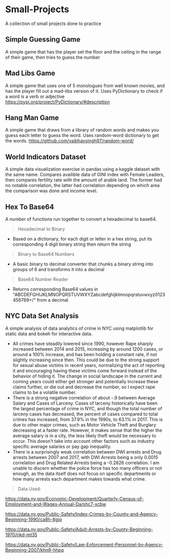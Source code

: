 # Small-Projects

A collection of small projects done to practice

## Simple Guessing Game
A simple game that has the player set the floor and the ceiling in the range of their game, then tries to guess the number

## Mad Libs Game

A simple game that uses one of 5 monologues from well known movies, and has the player fill out a mad-libs version of it. Uses PyDictionary to check if a word is a verb or adjective https://pypi.org/project/PyDictionary/#description

## Hang Man Game

A simple game that draws from a library of random words and makes you guess each letter to guess the word. Uses random-word dictionary to get the words. https://github.com/vaibhavsingh97/random-word/

## World Indicators Dataset

A simple data visualization exercise in pandas using a kaggle dataset with the same name. Compares availible data of GINI index with Female Leaders, then compares fertility rate with the amount of arable land. The former had no notable correlation, the latter had correlation depending on which area the comparison was done and income level.

## Hex To Base64

A number of functions run together to convert a hexadecimal to base64.
>Hexadecimal to Binary
  - Based on a dictionary, for each digit or letter in a hex string, put its corresponding 4 digit binary string then return the string
  
>Binary to Base64 Numbers
  - A basic binary to decimal converter that chunks a binary string into groups of 6 and transforms it into a decimal
  
>Base64 Number Reader
  - Returns corresponding Base64 values in "ABCDEFGHIJKLMNOPQRSTUVWXYZabcdefghijklmnopqrstuvwxyz0123456789+/" from a decimal
  
## NYC Data Set Analysis
A simple analysis of data analytics of crime in NYC using matplotlib for static data and bokeh for interactive data. 
- All crimes have steadily lowered since 1990, however Rape sharply increased between 2014 and 2015, increasing by around 1200 cases, or around a 100% increase, and has been holding a constant rate, if not slightly increasing since then. This could be due to the strong support for sexual abuse victims in recent years, normalizing the act of reporting it and encouraging having these victims come forward instead of the behavior of hiding it. The change in social landscape in the current and coming years could either get stronger and potentially increase these claims further, or die out and decrease the number, so I expect rape claims to be a volatile number.
- There is a strong negative correlation of about -.9 between Average Salary and Cases of Larceny. Cases of larceny historically have been the largest percentage of crime in NYC, and though the total number of larceny cases has decreased, the percent of cases compared to total crimes has increased, from 37.9% in the 1990s, to 63.1% in 2017. This is due to other major crimes, such as Motor Vehicle Theft and Burglary decreasing at a faster rate. However, it makes sense that the higher the average salary is in a city, the less likely theft would be necessary to occur. This doesn't take into account other factors such as industry specific average salaries or pay gap inequality.
- There is a surprisingly weak correlation between DWI arrests and Drug arrests between 2007 and 2017, with DWI Arrests being a only 0.0015 correlation and Drug Related Arrests being a -0.2826 correlation. I am unable to discern whether the police force has too many officers or not enough, as the data itself does not focus on specific departments or how many arrests each department makes towards what crime.
>Data Used:

  https://data.ny.gov/Economic-Development/Quarterly-Census-of-Employment-and-Wages-Annual-Da/shc7-xcbw
  
  https://data.ny.gov/Public-Safety/Index-Crimes-by-County-and-Agency-Beginning-1990/ca8h-8gjq
  
  https://data.ny.gov/Public-Safety/Adult-Arrests-by-County-Beginning-1970/rikd-mt35
  
  https://data.ny.gov/Public-Safety/Law-Enforcement-Personnel-by-Agency-Beginning-2007/khn9-hhpq

